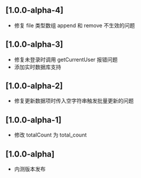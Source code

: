 ## [1.0.0-alpha-4]

* 修复 file 类型数组 append 和 remove 不生效的问题

## [1.0.0-alpha-3]

* 修复未登录时调用 getCurrentUser 报错问题
* 添加实时数据库支持

## [1.0.0-alpha-2]

* 修复更新数据项时传入空字符串触发批量更新的问题

## [1.0.0-alpha-1]

* 修改 totalCount 为 total_count

## [1.0.0-alpha]

* 内测版本发布
